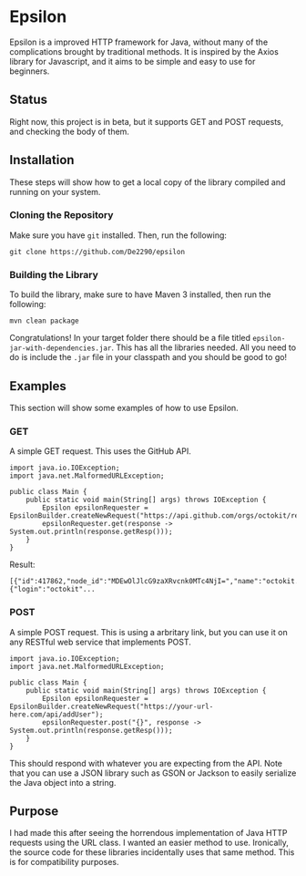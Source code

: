 # Epsilon
Epsilon is a improved HTTP framework for Java, without many of the complications brought by traditional methods.
It is inspired by the Axios library for Javascript, and it aims to be simple and easy to use for beginners.

## Status
Right now, this project is in beta, but it supports GET and POST requests, and checking the body of them.


## Installation
These steps will show how to get a local copy of the library compiled and running on your system.

### Cloning the Repository
Make sure you have `git` installed. Then, run the following:

```
git clone https://github.com/De2290/epsilon
```

### Building the Library
To build the library, make sure to have Maven 3 installed, then run the following:

```
mvn clean package
```

Congratulations! In your target folder there should be a file titled `epsilon-jar-with-dependencies.jar`. This has all the libraries needed.
All you need to do is include the `.jar` file in your classpath and you should be good to go!


## Examples
This section will show some examples of how to use Epsilon.

### GET
A simple GET request. This uses the GitHub API.

```
import java.io.IOException;
import java.net.MalformedURLException;

public class Main {
    public static void main(String[] args) throws IOException {
        Epsilon epsilonRequester = EpsilonBuilder.createNewRequest("https://api.github.com/orgs/octokit/repos");
        epsilonRequester.get(response -> System.out.println(response.getResp()));
    }
}

```

Result:

```
[{"id":417862,"node_id":"MDEwOlJlcG9zaXRvcnk0MTc4NjI=","name":"octokit.rb","full_name":"octokit/octokit.rb","private":false,"owner":{"login":"octokit"...
```

### POST
A simple POST request. This is using a arbritary link, but you can use it on any RESTful web service that implements POST.

```
import java.io.IOException;
import java.net.MalformedURLException;

public class Main {
    public static void main(String[] args) throws IOException {
        Epsilon epsilonRequester = EpsilonBuilder.createNewRequest("https://your-url-here.com/api/addUser");
        epsilonRequester.post("{}", response -> System.out.println(response.getResp()));
    }
}

```

This should respond with whatever you are expecting from the API. Note that you can use a JSON library such as GSON or Jackson to easily serialize the Java object into a string.
## Purpose
I had made this after seeing the horrendous implementation of Java HTTP requests using the URL class. I wanted an easier method to use.
Ironically, the source code for these libraries incidentally uses that same method. This is for compatibility purposes.

